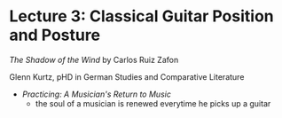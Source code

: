# Lecture 3: Classical Guitar Position and Posture

*The Shadow of the Wind* by Carlos Ruiz Zafon

Glenn Kurtz, pHD in German Studies and Comparative Literature

- *Practicing: A Musician's Return to Music*
  - the soul of a musician is renewed everytime he picks up a guitar